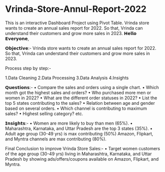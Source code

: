 # Vrinda-Store-Annul-Report-2022
 This is an interactive Dashboard Project using Pivot Table. Vrinda store wants to create an annual sales report for 2022. So that, Vrinda can understand their customers and grow more sales in 2023.
𝗛𝗲𝗹𝗹𝗼 𝗘𝘃𝗲𝗿𝘆𝗼𝗻𝗲,
 
𝗢𝗯𝗷𝗲𝗰𝘁𝗶𝘃𝗲:-
Vrinda store wants to create an annual sales report for 2022. So that, Vrinda can understand their customers and grow more sales in 2023.

Process step by step:-

1.Data Cleaning
2.Data Processing
3.Data Analysis
4.Insights
 
 
 𝗤𝘂𝗲𝘀𝘁𝗶𝗼𝗻𝘀:-
 • Compare the sales and orders using a single chart.
 • Which month got the highest sales and orders?
 • Who purchased more men or women in 2022?
 • What are the different order statuses in 2022?
 • List the top 5 states contributing to the sales?
 • Relation between age and gender based on several orders.
 • Which channel is contributing to maximum sales?
 • Highest selling category? etc.
 
 
𝗜𝗻𝘀𝗶𝗴𝗵𝘁𝘀:-
• Women are more likely to buy than men (65%).
• Maharashtra, Karnataka, and Uttar Pradesh are the top 3 states (35%).
• Adult age group (30-49 yrs) is max contributing (50%) Amazon, Flipkart,
 and Myntra channels are max contributing (80%).
 
 
Final Conclusion to improve Vrinda Store Sales:-
• Target women customers of the age group (30-49 yrs) living in
 Maharashtra, Karnataka, and Uttar Pradesh by showing ads/offers/coupons
 available on Amazon, Flipkart, and Myntra.
